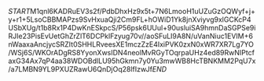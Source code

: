 $START$M1qnl6KADRuEV3s2f/PdbDhxHz9x5t+7N6LmooH1uUZuGzOQWyf+j+y+r1+5LsoCBBMAPzs9SvHxuaQji2Cm9FL+hOWiD1Yk8jnXviyvg9xlGCKcP4USbXUg/t1b8Rx1P4DwKnESkpcS/P56psk6UUul+90usluiSA9hmnDaSGPSe9iRJIe23PisEvUetGhZrZlT6DCPklFzyug70v//aoSFuLI9A8N/uVanNiuc1EVIM+6nWaaxaAncjycSRZIt0SHHLRveesXE1mczZzE4IxiPVK0zxN0xWR7XR7Lg7YO/WSj6S/WKOrADgRS8YyonXwsIDN4neolMvRGyTOqrpaUHz4ed89RwNIPtcfaxG34Ax7qP4aa38WDOBdlLU95hGkmn7y0Yu3mwWB8HcTBNKMM2PqU7x/a7LMBN9YL9PXUZRawU6QnDjOq28lfIzwJf$END$